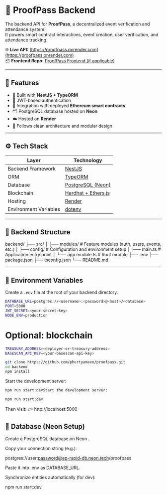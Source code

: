 # 🧾 ProofPass Backend

The backend API for **ProofPass**, a decentralized event verification and attendance system.  
It powers smart contract interactions, event creation, user verification, and attendance tracking.

🌐 **Live API:** [https://proofpass.onrender.com](https://proofpass.onrender.com)  
📦 **Frontend Repo:** [ProofPass Frontend (if applicable)](https://github.com/phertyameen/proofpass-frontend)

---

## 🚀 Features

- 🧠 Built with **NestJS + TypeORM**
- 🔐 JWT-based authentication
- 🧾 Integration with deployed **Ethereum smart contracts**
- 🗂️ PostgreSQL database hosted on **Neon**
- ☁️ Hosted on **Render**
- 🧩 Follows clean architecture and modular design

---

## ⚙️ Tech Stack

| Layer | Technology |
|-------|-------------|
| Backend Framework | [NestJS](https://nestjs.com) |
| ORM | [TypeORM](https://typeorm.io) |
| Database | [PostgreSQL (Neon)](https://neon.tech) |
| Blockchain | [Hardhat + Ethers.js](https://hardhat.org) |
| Hosting | [Render](https://render.com) |
| Environment Variables | [dotenv](https://www.npmjs.com/package/dotenv) |

---

## 📂 Backend Structure

backend/
├── src/
│ ├── modules/ # Feature modules (auth, users, events, etc.)
│ ├── config/ # Configuration and environment setup
│ ├── main.ts # Application entry point
│ └── app.module.ts # Root module
├── .env
├── package.json
├── tsconfig.json
└── README.md


---

## 🔧 Environment Variables

Create a `.env` file at the root of your backend directory.

```bash
DATABASE_URL=postgres://<username>:<password>@<host>/<database>
PORT=5000
JWT_SECRET=<your-secret-key>
NODE_ENV=production
```

# Optional: blockchain
```bash
TREASURY_ADDRESS=<deployer-or-treasury-address>
BASESCAN_API_KEY=<your-basescan-api-key>

git clone https://github.com/phertyameen/proofpass.git
cd backend
npm install
```

Start the development server:
```bash
npm run start:devStart the development server:

npm run start:dev
```

Then visit:
👉 http://localhost:5000

## 🧱 Database (Neon Setup)

Create a PostgreSQL database on Neon
.

Copy your connection string (e.g.):

postgres://user:password@ep-rapid-db.neon.tech/proofpass


Paste it into .env as DATABASE_URL.

Synchronize entities automatically (for dev):

npm run start:dev